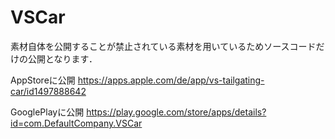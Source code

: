 # VSCar

素材自体を公開することが禁止されている素材を用いているためソースコードだけの公開となります．

AppStoreに公開
https://apps.apple.com/de/app/vs-tailgating-car/id1497888642

GooglePlayに公開
https://play.google.com/store/apps/details?id=com.DefaultCompany.VSCar
